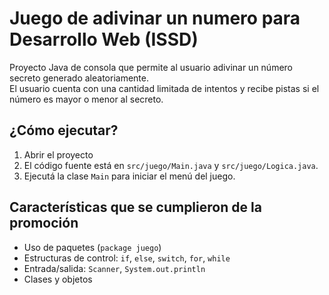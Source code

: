 # Juego de adivinar un numero para Desarrollo Web (ISSD)

Proyecto Java de consola que permite al usuario adivinar un número secreto generado aleatoriamente.  
El usuario cuenta con una cantidad limitada de intentos y recibe pistas si el número es mayor o menor al secreto.

## ¿Cómo ejecutar?

1. Abrir el proyecto
2. El código fuente está en `src/juego/Main.java` y `src/juego/Logica.java`.
3. Ejecutá la clase `Main` para iniciar el menú del juego.

## Características que se cumplieron de la promoción

- Uso de paquetes (`package juego`)
- Estructuras de control: `if`, `else`, `switch`, `for`, `while`
- Entrada/salida: `Scanner`, `System.out.println`
- Clases y objetos
